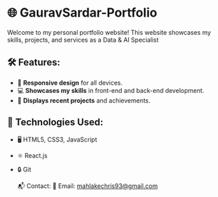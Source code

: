 # 🌐 GauravSardar-Portfolio

Welcome to my personal portfolio website! This website showcases my skills, projects, and services as a Data & AI Specialist

## 🛠 Features:
- 📱 **Responsive design** for all devices.
- 💻 **Showcases my skills** in front-end and back-end development.
- 🚀 **Displays recent projects** and achievements.

## 🔧 Technologies Used:
- 🖥 HTML5, CSS3, JavaScript
- ⚛️ React.js
- 🔒 Git


   📬 Contact:
📧 Email: mahlakechris93@gmail.com
